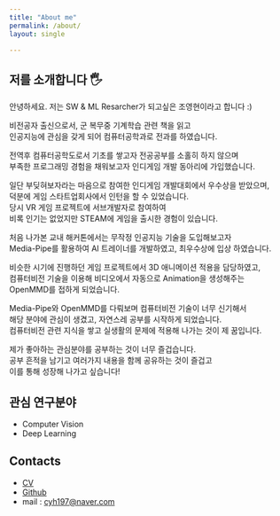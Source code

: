 ```yaml
---
title: "About me"
permalink: /about/
layout: single

---
```



## 저를 소개합니다 🖐️

안녕하세요. 저는 SW & ML Resarcher가 되고싶은 조영현이라고 합니다 :)

비전공자 출신으로서, 군 복무중 기계학습 관련 책을 읽고 <br/>
인공지능에 관심을 갖게 되어 컴퓨터공학과로 전과를 하였습니다. <br/> 

전역후 컴퓨터공학도로서 기초를 쌓고자 전공공부를 소홀히 하지 않으며 <br/>
부족한 프로그래밍 경험을 채워보고자 인디게임 개발 동아리에 가입했습니다.  <br/>

일단 부딪혀보자라는 마음으로 참여한 인디게임 개발대회에서 우수상을 받았으며, <br/>
덕분에 게임 스타트업회사에서 인턴을 할 수 있었습니다. <br/>
당시 VR 게임 프로젝트에 서브개발자로 참여하여<br/>
비록 인기는 없었지만 STEAM에 게임을 출시한 경험이 있습니다.<br/>

처음 나가본 교내 해커톤에서는 무작정 인공지능 기술을 도입해보고자 <br/>
Media-Pipe를 활용하여 AI 트레이너를 개발하였고, 최우수상에 입상 하였습니다.  

비슷한 시기에 진행하던 게임 프로젝트에서 3D 애니메이션 적용을 담당하였고,<br/>
컴퓨터비전 기술을 이용해 비디오에서 자동으로 Animation을 생성해주는 <br/>
OpenMMD를 접하게 되었습니다. 

Media-Pipe와 OpenMMD를 다뤄보며 컴퓨터비전 기술이 너무 신기해서 <br/>
해당 분야에 관심이 생겼고, 자연스레 공부를 시작하게 되었습니다. <br/>
컴퓨터비전 관련 지식을 쌓고 실생활의 문제에 적용해 나가는 것이 제 꿈입니다. <br/>

제가 좋아하는 관심분야를 공부하는 것이 너무 즐겁습니다. <br/>
공부 흔적을 남기고 여러가지 내용을 함께 공유하는 것이 즐겁고<br/>
이를 통해 성장해 나가고 싶습니다! <br/>
  

## 관심 연구분야 
  
- Computer Vision  
- Deep Learning

## Contacts  
- [CV](https://github.com/YoungHyun197/YoungHyun197_CV/blob/main/CV.pdf)
- [Github](https://github.com/YoungHyun197)   
- mail : cyh197@naver.com

